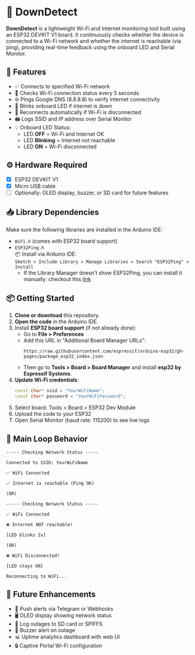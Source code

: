 # 📡 DownDetect

**DownDetect** is a lightweight Wi-Fi and Internet monitoring tool built using an ESP32 DEVKIT V1 board. It continuously checks whether the device is connected to a Wi-Fi network and whether the internet is reachable (via ping), providing real-time feedback using the onboard LED and Serial Monitor.

## 🧠 Features

- ✅ Connects to specified Wi-Fi network
- 📶 Checks Wi-Fi connection status every 5 seconds
- 🌐 Pings Google DNS (8.8.8.8) to verify internet connectivity
- 🔴 Blinks onboard LED if internet is down
- 🔁 Reconnects automatically if Wi-Fi is disconnected
- 🖨️ Logs SSID and IP address over Serial Monitor
- 💡 Onboard LED Status:
  - LED **OFF** = Wi-Fi and Internet OK
  - LED **Blinking** = Internet not reachable
  - LED **ON** = Wi-Fi disconnected

## ⚙️ Hardware Required

- [x] ESP32 DEVKIT V1
- [x] Micro USB cable
- [ ] Optionally: OLED display, buzzer, or SD card for future features

## 📥 Library Dependencies

Make sure the following libraries are installed in the Arduino IDE:

- `WiFi.h` (comes with ESP32 board support)
- `ESP32Ping.h`  
  📦 Install via Arduino IDE:  
  `Sketch > Include Library > Manage Libraries > Search "ESP32Ping" > Install`
  - If the Library Manager doesn’t show ESP32Ping, you can install it manually: checkout this [link](https://www.dfrobot.com/blog-1411.html?srsltid=AfmBOorOVuO_Zi6C25oXe5YApub4J2_B_4nCw63y4_OR5ALnmk9xciww)

## 📦 Getting Started

1. **Clone or download** this repository.
2. **Open the code** in the Arduino IDE.
3. Install **ESP32 board support** (if not already done):
   - Go to **File > Preferences**
   - Add this URL in "Additional Board Manager URLs":
     ```
     https://raw.githubusercontent.com/espressif/arduino-esp32/gh-pages/package_esp32_index.json
     ```
   - Then go to **Tools > Board > Board Manager** and install **esp32 by Espressif Systems**.
4. **Update Wi-Fi credentials**:
   ```cpp
   const char* ssid = "YourWiFiName";
   const char* password = "YourWiFiPassword";
5. Select board: Tools > Board > ESP32 Dev Module
6. Upload the code to your ESP32
7. Open Serial Monitor (baud rate: 115200) to see live logs

## 🔁 Main Loop Behavior

```
----- Checking Network Status -----

Connected to SSID: YourWiFiName

✅ WiFi Connected

✅ Internet is reachable (Ping OK)

(OR)

----- Checking Network Status -----

✅ WiFi Connected

❌ Internet NOT reachable!

[LED blinks 2x]

(OR)

❌ WiFi Disconnected!

[LED stays ON]

Reconnecting to WiFi...

```

## 🚀 Future Enhancements

- 📲 Push alerts via Telegram or Webhooks
- 🖥️ OLED display showing network status
- 💾 Log outages to SD card or SPIFFS
- 🔔 Buzzer alert on outage
- 📊 Uptime analytics dashboard with web UI
- 🔒 Captive Portal Wi-Fi configuration
